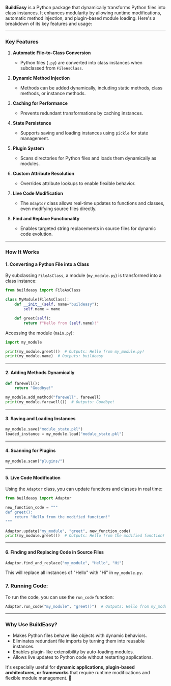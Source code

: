**BuildEasy** is a Python package that dynamically transforms Python files into class instances. It enhances modularity by allowing runtime modifications, automatic method injection, and plugin-based module loading. Here's a breakdown of its key features and usage:

---

### **Key Features**
1. **Automatic File-to-Class Conversion**  
   - Python files (`.py`) are converted into class instances when subclassed from `FileAsClass`.
   
2. **Dynamic Method Injection**  
   - Methods can be added dynamically, including static methods, class methods, or instance methods.
   
3. **Caching for Performance**  
   - Prevents redundant transformations by caching instances.

4. **State Persistence**  
   - Supports saving and loading instances using `pickle` for state management.

5. **Plugin System**  
   - Scans directories for Python files and loads them dynamically as modules.

6. **Custom Attribute Resolution**  
   - Overrides attribute lookups to enable flexible behavior.

7. **Live Code Modification**  
   - The `Adaptor` class allows real-time updates to functions and classes, even modifying source files directly.
   
8. **Find and Replace Functionality**  
   - Enables targeted string replacements in source files for dynamic code evolution.

---

### **How It Works**
#### **1. Converting a Python File into a Class**
By subclassing `FileAsClass`, a module (`my_module.py`) is transformed into a class instance:

```python
from buildeasy import FileAsClass

class MyModule(FileAsClass):
    def __init__(self, name="buildeasy"):
        self.name = name

    def greet(self):
        return f"Hello from {self.name}!"
```

Accessing the module (`main.py`):
```python
import my_module

print(my_module.greet())  # Outputs: Hello from my_module.py!
print(my_module.name)  # Outputs: buildeasy
```

---

#### **2. Adding Methods Dynamically**
```python
def farewell():
    return "Goodbye!"

my_module.add_method("farewell", farewell)
print(my_module.farewell())  # Outputs: Goodbye!
```

---

#### **3. Saving and Loading Instances**
```python
my_module.save("module_state.pkl")
loaded_instance = my_module.load("module_state.pkl")
```

---

#### **4. Scanning for Plugins**
```python
my_module.scan("plugins/")
```

---

#### **5. Live Code Modification**
Using the `Adaptor` class, you can update functions and classes in real time:
```python
from buildeasy import Adaptor

new_function_code = """
def greet():
    return "Hello from the modified function!"
"""

Adaptor.update("my_module", "greet", new_function_code)
print(my_module.greet())  # Outputs: Hello from the modified function!
```

---

#### **6. Finding and Replacing Code in Source Files**
```python
Adaptor.find_and_replace("my_module", "Hello", "Hi")
```
This will replace all instances of "Hello" with "Hi" in `my_module.py`.

### **7. Running Code:**
To run the code, you can use the `run_code` function:
```python
Adaptor.run_code("my_module", "greet()")  # Outputs: Hello from my_module.py!
```

---

### **Why Use BuildEasy?**
- Makes Python files behave like objects with dynamic behaviors.
- Eliminates redundant file imports by turning them into reusable instances.
- Enables plugin-like extensibility by auto-loading modules.
- Allows live updates to Python code without restarting applications.

It's especially useful for **dynamic applications, plugin-based architectures, or frameworks** that require runtime modifications and flexible module management. 🚀